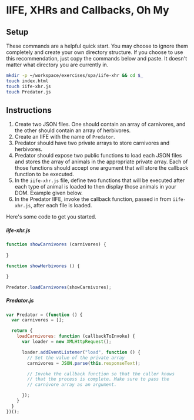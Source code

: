 # IIFE, XHRs and Callbacks, Oh My

## Setup

These commands are a helpful quick start. You may choose to ignore them completely and create your own directory structure. If you choose to use this recommendation, just copy the commands below and paste. It doesn't matter what directory you are currently in.

```bash
mkdir -p ~/workspace/exercises/spa/iife-xhr && cd $_
touch index.html
touch iife-xhr.js
touch Predator.js
```

## Instructions

1. Create two JSON files. One should contain an array of carnivores, and the other should contain an array of herbivores.
1. Create an IIFE with the name of `Predator`.
1. Predator should have two private arrays to store carnivores and herbivores.
1. Predator should expose two public functions to load each JSON files and stores the array of animals in the appropriate private array. Each of those functions should accept one argument that will store the callback function to be executed.
1. In the `iife-xhr.js` file, define two functions that will be executed after each type of animal is loaded to then display those animals in your DOM. Example given below.
1. In the Predator IIFE, invoke the callback function, passed in from `iife-xhr.js`, after each file is loaded.

Here's some code to get you started.

##### iife-xhr.js

```js
function showCarnivores (carnivores) {
  
}

function showHerbivores () {

}

Predator.loadCarnivores(showCarnivores);
```

##### Predator.js

```js
var Predator = (function () {
  var carnivores = [];

  return {
    loadCarnivores: function (callbackToInvoke) {
      var loader = new XMLHttpRequest();

      loader.addEventListener("load", function () {
        // Set the value of the private array
        carnivores = JSON.parse(this.responseText);

        // Invoke the callback function so that the caller knows
        // that the process is complete. Make sure to pass the 
        // carnivore array as an argument.

      });
    }
  }
})();
```


